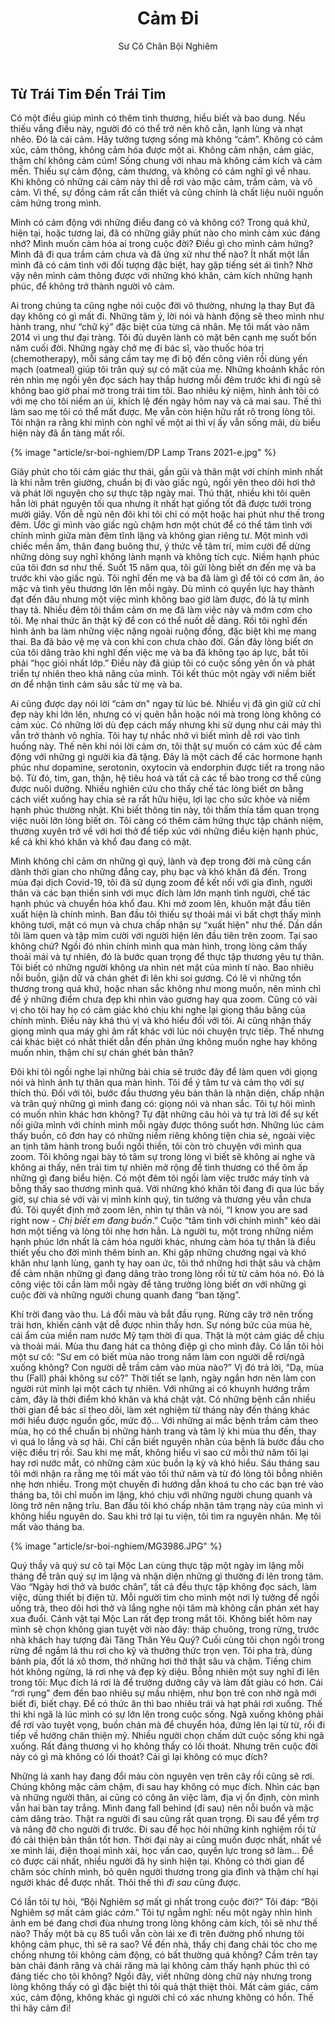 ﻿---
title: Cảm Đi
author: Sư Cô Chân Bội Nghiêm
---

## Từ Trái Tim Đến Trái Tim

Có một điều giúp mình có thêm tình thương, hiểu biết và bao dung. Nếu thiếu vắng điều này, người đó có thể trở nên khô cằn, lạnh lùng và nhạt nhẽo. Đó là cái cảm. Hãy tưởng tượng sống mà không “cảm”. Không có cảm xúc, cảm thông, không cảm hóa được một ai. Không cảm nhận, cảm giác, thậm chí không cảm cúm! Sống chung với nhau mà không cảm kích và cảm mến. Thiếu sự cảm động, cảm thương, và không có cảm nghĩ gì về nhau. Khi không có những cái cảm này thì dễ rơi vào mặc cảm, trầm cảm, và vô cảm. Vì thế, sự đồng cảm rất cần thiết và cũng chính là chất liệu nuôi nguồn cảm hứng trong mình. 

Mình có cảm động với những điều đang có và không có? Trong quá khứ, hiện tại, hoặc tương lai, đã có những giây phút nào cho mình cảm xúc đáng nhớ? Mình muốn cảm hóa ai trong cuộc đời? Điều gì cho mình cảm hứng? Mình đã đi qua trầm cảm chưa và đã ứng xử như thế nào? Ít nhất một lần mình đã có cảm tình với đối tượng đặc biệt, hay gặp tiếng sét ái tình? Nhờ vậy nên mình cảm thông được với những khó khăn, cảm kích những hạnh phúc, để không trở thành người vô cảm. 

Ai trong chúng ta cũng nghe nói cuộc đời vô thường, nhưng lạ thay Bụt đã dạy không có gì mất đi. Những tâm ý, lời nói và hành động sẽ theo mình như hành trang, như “chữ ký” đặc biệt của từng cá nhân. Mẹ tôi mất vào năm 2014 vì ung thư đại tràng. Tôi đủ duyên lành có mặt bên cạnh mẹ suốt bốn năm cuối đời. Những ngày chở mẹ đi bác sĩ, vào thuốc hóa trị (chemotherapy), mỗi sáng cầm tay mẹ đi bộ đến công viên rồi dùng yến mạch (oatmeal) giúp tôi trân quý sự có mặt của mẹ. Những khoảnh khắc rón rén nhìn mẹ ngồi yên đọc sách hay thắp hương mỗi đêm trước khi đi ngủ sẽ không bao giờ phai mờ trong trái tim tôi. Bao nhiêu kỷ niệm, hình ảnh tôi có với mẹ cho tôi niềm an ủi, khích lệ đến ngày hôm nay và cả mai sau. Thế thì làm sao mẹ tôi có thể mất được. Mẹ vẫn còn hiện hữu rất rõ trong lòng tôi. Tôi nhận ra rằng khi mình còn nghĩ về một ai thì vị ấy vẫn sống mãi, dù biểu hiện này đã ẩn tàng mất rồi.

{% image "article/sr-boi-nghiem/DP Lamp Trans 2021-e.jpg" %}

Giây phút cho tôi cảm giác thư thái, gần gũi và thân mật với chính mình nhất là khi nằm trên giường, chuẩn bị đi vào giấc ngủ, ngồi yên theo dõi hơi thở và phát lời nguyện cho sự thực tập ngày mai. Thú thật, nhiều khi tôi quên hẳn lời phát nguyện tối qua nhưng ít nhất hạt giống tốt đã được tưới trong mười giây. Vốn dễ ngủ nên đôi khi tôi chỉ có một hoặc hai phút như thế trong đêm. Ước gì mình vào giấc ngủ chậm hơn một chút để có thể tâm tình với chính mình giữa màn đêm tĩnh lặng và không gian riêng tư. Một mình với chiếc mền ấm, thân đang buông thư, ý thức về tâm trí, mỉm cười để dừng những dòng suy nghĩ không lành mạnh và không tích cực. Niềm hạnh phúc của tôi đơn sơ như thế. Suốt 15 năm qua, tôi gửi lòng biết ơn đến mẹ và ba trước khi vào giấc ngủ. Tôi nghĩ đến mẹ và ba đã làm gì để tôi có cơm ăn, áo mặc và tình yêu thương lớn lên mỗi ngày. Dù mình có quyền lực hay thành đạt đến đâu nhưng một việc mình không bao giờ làm được, đó là tự mình thay tã. Nhiều đêm tôi thầm cảm ơn mẹ đã làm việc này và mớm cơm cho tôi. Mẹ nhai thức ăn thật kỹ để con có thể nuốt dễ dàng. Rồi tôi nghĩ đến hình ảnh ba làm những việc nặng ngoài ruộng đồng, đặc biệt khi mẹ mang thai. Ba đã bảo vệ mẹ và con khi con chưa chào đời. Gần đây lòng biết ơn của tôi dâng trào khi nghĩ đến việc mẹ và ba đã không tạo áp lực, bắt tôi phải “học giỏi nhất lớp.” Điều này đã giúp tôi có cuộc sống yên ổn và phát triển tự nhiên theo khả năng của mình. Tôi kết thúc một ngày với niềm biết ơn để nhận tình cảm sâu sắc từ mẹ và ba. 

Ai cũng được dạy nói lời “cảm ơn" ngay từ lúc bé. Nhiều vị đã gìn giữ cử chỉ đẹp này khi lớn lên, nhưng có vị quên hẳn hoặc nói mà trong lòng không có cảm xúc. Có những lời dù đẹp cách mấy nhưng khi sử dụng như cái máy thì vẫn trở thành vô nghĩa. Tôi hay tự nhắc nhở vì biết mình dễ rơi vào tình huống này. Thế nên khi nói lời cảm ơn, tôi thật sự muốn có cảm xúc để cảm động với những gì người kia đã tặng. Đây là một cách để các hormone hạnh phúc như dopamine, serotonin, oxytocin và endorphin được tiết ra trong não bộ. Từ đó, tim, gan, thận, hệ tiêu hoá và tất cả các tế bào trong cơ thể cũng được nuôi dưỡng. Nhiều nghiên cứu cho thấy chế tác lòng biết ơn bằng cách viết xuống hay chia sẻ ra rất hữu hiệu, lợi lạc cho sức khỏe và niềm hạnh phúc thường nhật. Khi biết thông tin này, tôi thấm thía tầm quan trọng việc nuôi lớn lòng biết ơn. Tôi càng có thêm cảm hứng thực tập chánh niệm, thường xuyên trở về với hơi thở để tiếp xúc với những điều kiện hạnh phúc, kể cả khi khó khăn và khổ đau đang có mặt. 

Mình không chỉ cảm ơn những gì quý, lành và đẹp trong đời mà cũng cần dành thời gian cho những đắng cay, phụ bạc và khó khăn đã đến. Trong mùa đại dịch Covid-19, tôi đã sử dụng zoom để kết nối với gia đình, người thân và các bạn thiền sinh với mục đích làm lớn mạnh tình người, chế tác hạnh phúc và chuyển hóa khổ đau. Khi mở zoom lên, khuôn mặt đầu tiên xuất hiện là chính mình. Ban đầu tôi thiếu sự thoải mái vì bất chợt thấy mình không tươi, mặt có mụn và chưa chấp nhận sự “xuất hiện" như thế. Dần dần tôi làm quen và tập mỉm cười với người hiện lên đầu tiên trên zoom. Tại sao không chứ? Ngồi đó nhìn chính mình qua màn hình, trong lòng cảm thấy thoải mái và tự nhiên, đó là bước quan trọng để thực tập thương yêu tự thân. Tôi biết có những người không ưa nhìn nét mặt của mình tí nào. Bao nhiêu nỗi buồn, giận dữ và chán ghét đi lên khi soi gương. Có lẽ vì những tổn thương trong quá khứ, hoặc nhan sắc không như mong muốn, nên mình chỉ để ý những điểm chưa đẹp khi nhìn vào gương hay qua zoom. Cũng có vài vị cho tôi hay họ có cảm giác khó chịu khi nghe lại giọng thâu băng của chính mình. Điều này khá thú vị và khó hiểu đối với tôi. Ai cũng nhận thấy giọng mình qua máy ghi âm rất khác với lúc nói chuyện trực tiếp. Thế nhưng cái khác biệt có nhất thiết dẫn đến phản ứng không muốn nghe hay không muốn nhìn, thậm chí sự chán ghét bản thân?

Đôi khi tôi ngồi nghe lại những bài chia sẻ trước đây để làm quen với giọng nói và hình ảnh tự thân qua màn hình. Tôi để ý tâm tư và cảm thọ với sự thích thú. Đối với tôi, bước đầu thương yêu bản thân là nhận diện, chấp nhận và trân quý những gì mình đang có: giọng nói và nhan sắc. Tôi tự hỏi mình có muốn nhìn khác hơn không? Tự đặt những câu hỏi và tự trả lời để sự kết nối giữa mình với chính mình mỗi ngày được thông suốt hơn. Những lúc cảm thấy buồn, cô đơn hay có những niềm riêng không tiện chia sẻ, ngoài việc an tịnh tâm hành trong buổi ngồi thiền, tôi còn trò chuyện với mình qua zoom. Tôi không ngại bày tỏ tâm sự trong lòng vì biết sẽ không ai nghe và không ai thấy, nên trái tim tự nhiên mở rộng để tình thương có thể ôm ấp những gì đang biểu hiện. Có một đêm tôi ngồi làm việc trước máy tính và bỗng thấy sao thương mình quá. Với những khó khăn tôi đang đi qua lúc bấy giờ, sự chia sẻ với vài vị mình kính quý, tin tưởng và thương yêu vẫn chưa đủ. Tôi quyết định mở zoom lên, nhìn tự thân và nói, “I know you are sad right now *- Chị biết em đang buồn*.” Cuộc “tâm tình với chính mình" kéo dài hơn một tiếng và lòng tôi nhẹ hơn hẳn. Là người tu, một trong những niềm hạnh phúc lớn nhất là cảm hóa người khác, nhưng cảm hóa tự thân là điều thiết yếu cho đời mình thêm bình an. Khi gặp những chướng ngại và khó khăn như lạnh lùng, ganh tỵ hay oan ức, tôi thở những hơi thật sâu và chậm để cảm nhận những gì đang dâng trào trong lòng rồi từ từ cảm hóa nó. Đó là công việc tôi cần làm mỗi ngày để tăng trưởng lòng biết ơn với những gì cuộc đời và những người chung quanh đang “ban tặng”.

Khí trời đang vào thu. Lá đổi màu và bắt đầu rụng. Rừng cây trở nên trống trải hơn, khiến cảnh vật dễ được nhìn thấy hơn. Sự nóng bức của mùa hè, cái ẩm của miền nam nước Mỹ tạm thời đi qua. Thật là một cảm giác dễ chịu và thoải mái. Mùa thu đang hát ca thông điệp gì cho mình đây. Có lần tôi hỏi một sư cô: “Sư em có biết mùa nào trong năm làm con người dễ rơi/ngã xuống không? Con người dễ trầm cảm vào mùa nào?” Vị đó trả lời, “Dạ, mùa thu (Fall) phải không sư cô?” Thời tiết se lạnh, ngày ngắn hơn nên làm con người rút mình lại một cách tự nhiên. Với những ai có khuynh hướng trầm cảm, đây là thời điểm khó khăn và khá chật vật. Có những bệnh cần nhiều thời gian để bác sĩ theo dõi, làm xét nghiệm từ tháng này đến tháng khác mới hiểu được nguồn gốc, mức độ… Với những ai mắc bệnh trầm cảm theo mùa, họ có thể chuẩn bị những hành trang và tâm lý khi mùa thu đến, thay vì quá lo lắng và sợ hãi. Chỉ cần biết nguyên nhân của bệnh là bước đầu cho việc điều trị rồi. Sau khi mẹ mất, không hiểu vì sao cứ mỗi thứ năm tôi lại hay rơi nước mắt, có những cảm xúc buồn lạ kỳ và khó hiểu. Sáu tháng sau tôi mới nhận ra rằng mẹ tôi mất vào tối thứ năm và từ đó lòng tôi bỗng nhiên nhẹ hơn nhiều. Trong một chuyến đi hướng dẫn khoá tu cho các bạn trẻ vào tháng ba, tôi chỉ muốn im lặng, khó chịu với những người chung quanh và lòng trở nên nặng trĩu. Ban đầu tôi khó chấp nhận tâm trạng này của mình vì không hiểu nguyên do. Sau khi trở lại tu viện, tôi tìm ra nguyên nhân. Mẹ tôi mất vào tháng ba.

{% image "article/sr-boi-nghiem/MG3986.JPG" %}

Quý thầy và quý sư cô tại Mộc Lan cùng thực tập một ngày im lặng mỗi tháng để trân quý sự im lặng và nhận diện những gì thường đi lên trong tâm. Vào “Ngày hơi thở và bước chân”, tất cả đều thực tập không đọc sách, làm việc, dùng thiết bị điện tử. Mỗi người tìm cho mình một nơi lý tưởng để ngồi uống trà, theo dõi hơi thở và lắng nghe nội tâm mà không cần phán xét hay xua đuổi. Cảnh vật tại Mộc Lan rất đẹp trong mắt tôi. Không biết hôm nay mình sẽ chọn không gian tuyệt vời nào đây: tháp chuông, trong rừng, trước nhà khách hay tượng đài Tăng Thân Yêu Quý? Cuối cùng tôi chọn ngồi trong rừng để ngắm lá thu rơi cho kỹ và thưởng thức trọn vẹn. Tôi pha trà, dùng bánh pía, đốt lá xô thơm, thở những hơi thở thật sâu và chậm. Tiếng chim hót không ngừng, lá rơi nhẹ và đẹp kỳ diệu. Bỗng nhiên một suy nghĩ đi lên trong tôi: Mục đích lá rơi là để trưởng dưỡng cây và làm đất giàu có hơn. Cái “rơi rụng" đem đến bao nhiêu sự mầu nhiệm, như bọn trẻ con nhờ ngã mới biết đi, biết chạy. Để có thức ăn thì bao nhiêu trái và hạt phải rơi xuống. Thế thì khi ngã là lúc mình có sự lớn lên trong cuộc sống. Ngã xuống không phải để rơi vào tuyệt vọng, buồn chán mà để chuyển hóa, đứng lên lại từ từ, rồi đi tiếp về hướng chân thiện mỹ. Nhiều người chọn chấm dứt cuộc sống khi ngã xuống. Rất đáng thương vì họ không thấy có lối thoát. Nhưng trên cuộc đời này có gì mà không có lối thoát? Cái gì lại không có mục đích? 

Những lá xanh hay đang đổi màu còn nguyên vẹn trên cây rồi cũng sẽ rơi. Chúng không mặc cảm chậm, đi sau hay không có mục đích. Nhìn các bạn và những người thân, ai cũng có công ăn việc làm, địa vị ổn định, còn mình vẫn hai bàn tay trắng. Mình đang fall behind (đi sau) nên nỗi buồn và mặc cảm dâng trào. Thật ra người đi sau cũng rất quan trọng. Đi sau để yểm trợ và nâng đỡ cho người đi trước. Đi sau để học hỏi những kinh nghiệm rồi từ đó cải thiện bản thân tốt hơn. Thời đại này ai cũng muốn được nhất, nhất về xe mình lái, điện thoại mình xài, học vấn cao, quyền lực trong sở làm… Để có được cái nhất, nhiều người đã hy sinh hiện tại. Không có thời gian để chăm sóc chính mình, bỏ quên người thương trong gia đình và thậm chí hại người khác để được nhất. Thôi thế thì *đi sau* cũng được. 

Có lần tôi tự hỏi, “Bội Nghiêm sợ mất gì nhất trong cuộc đời?” Tôi đáp: “Bội Nghiêm sợ mất cảm giác *cảm*.” Tôi tự ngẫm nghĩ: nếu một ngày nhìn hình ảnh em bé đang chơi đùa nhưng trong lòng không cảm kích, tôi sẽ như thế nào? Thấy một bà cụ 85 tuổi vẫn còn lái xe đi trên đường phố nhưng tôi không cảm phục, thì sẽ ra sao? Về đến nhà, thấy chị đang chải tóc cho mẹ chồng nhưng tôi không cảm động, có bất thường quá không? Cầm trên tay bàn chải đánh răng và chải răng mà lại không cảm thấy hạnh phúc thì có đáng tiếc cho tôi không? Ngồi đây, viết những dòng chữ này nhưng trong lòng không thấy có gì đặc biệt thì tôi quả thật thiệt thòi. Mất cảm giác, cảm xúc, cảm động, không khác gì người chỉ có xác nhưng không có hồn. Thế thì hãy cảm đi! 
